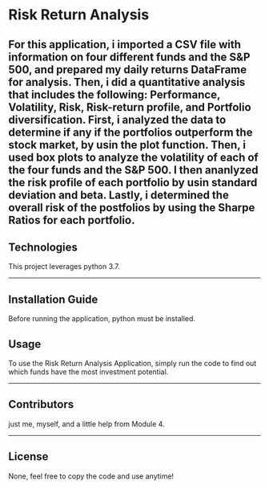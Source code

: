 # Risk Return Analysis

For this application, i imported a CSV file with information on four different funds and the S&P 500, and prepared my daily returns DataFrame for analysis. Then, i did a quantitative analysis that includes the following: Performance, Volatility, Risk, Risk-return profile, and Portfolio diversification. First, i analyzed the data to determine if any if the portfolios outperform the stock market, by usin the plot function. Then, i used box plots to analyze the volatility of each of the four funds and the S&P 500. I then ananlyzed the risk profile of each portfolio by usin standard deviation and beta. Lastly, i determined the overall risk of the postfolios by using the Sharpe Ratios for each portfolio.
---

## Technologies

This project leverages python 3.7.

---

## Installation Guide

Before running the application, python must be installed.




## Usage

To use the Risk Return Analysis Application, simply run the code to find out which funds have the most investment potential.


---

## Contributors

just me, myself, and a little help from Module 4.

---

## License

None, feel free to copy the code and use anytime!